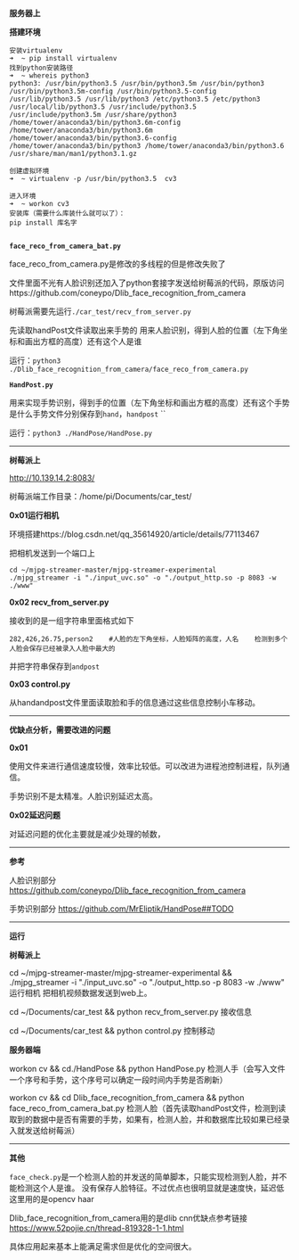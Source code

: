**服务器上**

**搭建环境**

```
安装virtualenv
➜  ~ pip install virtualenv
找到python安装路径
➜  ~ whereis python3
python3: /usr/bin/python3.5 /usr/bin/python3.5m /usr/bin/python3 /usr/bin/python3.5m-config /usr/bin/python3.5-config /usr/lib/python3.5 /usr/lib/python3 /etc/python3.5 /etc/python3 /usr/local/lib/python3.5 /usr/include/python3.5 /usr/include/python3.5m /usr/share/python3 /home/tower/anaconda3/bin/python3.6m-config /home/tower/anaconda3/bin/python3.6m /home/tower/anaconda3/bin/python3.6-config /home/tower/anaconda3/bin/python3 /home/tower/anaconda3/bin/python3.6 /usr/share/man/man1/python3.1.gz

创建虚拟环境
➜  ~ virtualenv -p /usr/bin/python3.5  cv3

进入环境
➜  ~ workon cv3
安装库（需要什么库装什么就可以了）：
pip install 库名字


```




**`face_reco_from_camera_bat.py`**

face_reco_from_camera.py是修改的多线程的但是修改失败了

文件里面不光有人脸识别还加入了python套接字发送给树莓派的代码，原版访问https://github.com/coneypo/Dlib_face_recognition_from_camera

树莓派需要先运行`./car_test/recv_from_server.py`

先读取handPost文件读取出来手势的 用来人脸识别，得到人脸的位置（左下角坐标和画出方框的高度）还有这个人是谁

运行：`python3 ./Dlib_face_recognition_from_camera/face_reco_from_camera.py` 


**`HandPost.py`**

用来实现手势识别，得到手的位置（左下角坐标和画出方框的高度）还有这个手势是什么手势文件分别保存到`hand`，`handpost`
``

运行：`python3 ./HandPose/HandPose.py`


****
**树莓派上**


http://10.139.14.2:8083/

树莓派端工作目录：/home/pi/Documents/car_test/

**0x01运行相机**

环境搭建https://blog.csdn.net/qq_35614920/article/details/77113467

把相机发送到一个端口上
```
cd ~/mjpg-streamer-master/mjpg-streamer-experimental
./mjpg_streamer -i "./input_uvc.so" -o "./output_http.so -p 8083 -w ./www"
```

**0x02  recv_from_server.py**

接收到的是一组字符串里面格式如下

```
282,426,26.75,person2    #人脸的左下角坐标，人脸矩阵的高度，人名    检测到多个人脸会保存已经被录入人脸中最大的

```
并把字符串保存到`andpost`

**0x03 control.py**

从handandpost文件里面读取脸和手的信息通过这些信息控制小车移动。
****

**优缺点分析，需要改进的问题**

**0x01**

使用文件来进行通信速度较慢，效率比较低。可以改进为进程池控制进程，队列通信。

手势识别不是太精准。人脸识别延迟太高。


**0x02延迟问题**

对延迟问题的优化主要就是减少处理的帧数，

****
**参考**

人脸识别部分 https://github.com/coneypo/Dlib_face_recognition_from_camera

手势识别部分 https://github.com/MrEliptik/HandPose##TODO
****

**运行**



**树莓派上**

cd ~/mjpg-streamer-master/mjpg-streamer-experimental  && ./mjpg_streamer -i "./input_uvc.so" -o "./output_http.so -p 8083 -w ./www"   运行相机   把相机视频数据发送到web上。

cd ~/Documents/car_test && python  recv_from_server.py  接收信息

cd ~/Documents/car_test && python  control.py   控制移动

**服务器端**

workon cv && cd./HandPose && python HandPose.py        检测人手（会写入文件一个序号和手势，这个序号可以确定一段时间内手势是否刷新）

workon cv && cd Dlib_face_recognition_from_camera && python face_reco_from_camera_bat.py  检测人脸（首先读取handPost文件，检测到读取到的数据中是否有需要的手势，如果有，检测人脸，并和数据库比较如果已经录入就发送给树莓派）
****
**其他**



`face_check.py`是一个检测人脸的并发送的简单脚本，只能实现检测到人脸，并不能检测这个人是谁。 没有保存人脸特征。不过优点也很明显就是速度快，延迟低这里用的是opencv haar

Dlib_face_recognition_from_camera用的是dlib cnn优缺点参考链接 https://www.52pojie.cn/thread-819328-1-1.html

具体应用起来基本上能满足需求但是优化的空间很大。







